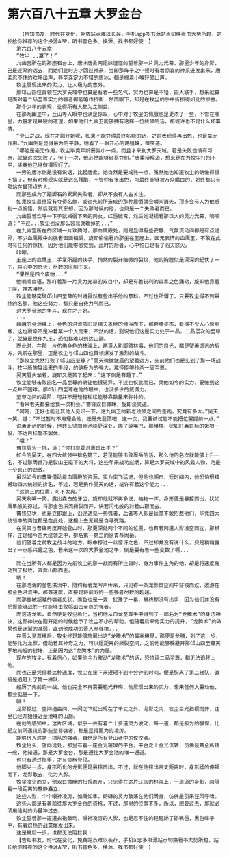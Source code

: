 # 第六百八十五章 大罗金台
        【告知书友，时代在变化，免费站点难以长存，手机app多书源站点切换看书大势所趋，站长给你推荐的这个换源APP，听书音色多、换源、找书都好使！】
       第六百八十五章
       “牧尘...赢了！”
       九幽宫所在的那座石台上，唐冰唐柔两姐妹怔怔的望着那一片灵力光幕，那里少年的身影，已是逐渐的远去，而她们此时方才回过神来，当即那眸子之中顿时有着惊喜的神采迸发出来，唐柔忍不住的欢呼出声，甚至连定力不错的唐冰，都是抿着小嘴轻笑出声。
       牧尘展现出来的实力，让人极为的意外。
       那邙山四位首领在大罗天域中也算是有着一些名气，实力也算是不错，四人联手，想来就算是面对着二品至尊实力的强者都能略作抗衡，然而眼下，却是在牧尘的手中折损得如此的惨重。
       那个少年的表现，让得所有人都为之侧目。
       在那九幽卫中，丘山等人眼中也满是惊叹，心中对于牧尘的佩服也是更浓了一些，不管在哪里，力量才是最硬的道理，如果他们九幽卫能够拥有这样一位统领的话，那或许也不是什么坏事情。
       “登山之战，现在才刚开始呢，如果不能夺得最终名额的话，之前表现得再出色，也是毫无作用。”九幽倒是显得最为的平静，她看了一眼开心的两姐妹，微笑道。
       “哪能是毫无作用，牧尘毕竟年龄要偏小一点，而且才来到大罗天域，若是失败也情有可原，就算这次失败了，但下一次，他必然能够轻易夺魁。”唐柔辩解道，想来是在为牧尘打抱不平，毕竟他已经做得很好了。
       一旁的唐冰倒是没有说话，比起唐柔，她自然是要成熟一点，虽然她也知道牧尘的确做得很不错了，但有时候现实就是这么残酷，不管你有多出色，可最终能够被万众瞩目的，始终都只有那站在最顶点的人。
       而那些成为了踏脚石的累累失败者，却从不会有人去关注。
       如果牧尘最终没有夺得名额，或许先前所造成的那种震慑就会瞬间消失，顶多会有人为他感到一点惋惜，然后就将其忘却，因为那时候的他，也只是一个失败者而已。
       九幽望着欢呼一下子就减弱下来的两女，红唇微弯，然后她凝视着那巨大的灵力光幕，喃喃道：“不过...牧尘也没那么容易就输掉的...”
       在九幽宫所在的区域一片欢腾时，那血鹰殿处，则是显得有些安静，气氛流动间都是有点诡异，不少血鹰殿中的强者面面相觑，旋即偷偷看向那坐在王座上，面无表情的血鹰王，不敢在此时有任何的惊扰，因为他们能够感觉到，此时的后者，心中怕已是有了滔天怒火。
       咔嚓。
       王座上的血鹰王，手掌所握的扶手，悄然的裂开细微的裂纹，他的胸膛似是深深的起伏了一下，将心中的怒火，尽数的压制下来。
       “果然是四个废物...”
       他喃喃自语，那盯着那一片灵力光幕的双目中，却是有着锐利的森寒之色涌动，旋即他靠着王座，神态漠然。
       牧尘能够突破邙山四至尊的封堵虽然有些出乎他的意料，不过也所谓了，只要牧尘得不到最终的名额，他这些努力，都只是白费力气而已。
       这大罗金池的争斗，现在才开始。
       ...
       巍峨的金池峰上，金色的洪流依旧是铺天盖地的倾泻而下，那奔腾姿态，看得不少人心惊胆寒，这也所幸不是冲着某一个人而来，不然的话，别说他们这是实力处于一品，二品层次的至尊了，就算是换作九王，恐怕都难以到达山巅。
       而此时，在那一片仿佛金色的林海上，两道人影脚踏林海，他们的目光，都是望着遥远的后方，先前在那里，正是牧尘与邙山四位首领爆发了激烈的战斗。
       “那牧尘竟然打败了邙山四至尊？”吴天微微皱眉的望着远方，先前他们也是见到了那一场战斗，牧尘所施展出来的手段，的确极为的强大，难怪能够秒杀一品至尊。
       吴天眉头皱着，旋即又是笑了起来：“这下倒是有趣了。”
       牧尘能够击败四名一品至尊的确让他很诧异，不过也仅此而已，凭他如今的实力，要做到这一点并不困难，那邙山四至尊在他的眼中，也没多少的威慑力。
       至尊之间的品阶，可并不是轻轻松松能够靠数量来弥补的。
       “看来老天都要给我一次机会。”曹锋双目微眯，旋即淡笑道。
       “呵呵，正好也能让其他人见识一下，这九幽卫的新老统领之间的差距，究竟有多大。”吴天一笑，道：“不过暂时不用理会他，还是先登顶吧，这一次，我要试试能不能把位置提前一点。”
       说着此话的时候，他转头望向金池峰更深处，舔了舔嘴巴，那模样，犹如盯着目标的饿狼一般，不达目标誓不罢休。
       “哦？”
       曹锋眉头一挑，道：“你打算要对周岳出手？”
       如今的吴天，在四大统领中排名第三，若是能够击败周岳的话，那么他的名次就能够上升一名，不过那周岳乃是裂山王麾下的大将，这些年来战功彪炳，算是大罗天域中的风云人物，乃是一个真正的劲敌。
       虽然如今的曹锋借助着血鹰殿的资源，实力突飞猛进，但他也明白，短时间内，他恐怕很难撼动四大统领的排名，不过，若是换作吴天的话，或许有着这个能力...
       “这第三的位置，可不太爽。”
       吴天咧嘴一笑，露出森白的牙齿，旋即他就不再多说，袖袍一挥，身形便是暴掠而出，犹如鹰隼般的掠过，将那金色洪流撕裂而开，快若闪电般的对着山巅而去。
       曹锋见状，也是立即跟上，沿途遇见一些强者，后者等人却是丝毫不敢招惹他们，毕竟四大统领中的两位都是在此处，这撞上去无疑是自寻死路。
       在吴天与曹锋再度开始登山时，那更深处两个不同的位置，也有着两道人影凌空而立，那模样，正是如今四大统领之中，排名第一第二的徐青与周岳。
       他们望着之前牧尘战斗的地方，眼中掠过一丝惊讶之色，不过却并没有说什么，只是稍稍露出了一点感兴趣之色，看来这一次的大罗金池之争，倒是要有着一些变数了啊...
       ...
       而在当所有人都是因为先前牧尘的那一战而有所注目时，身为事件主角的他，却是将速度催动到了极致，直奔山巅而去。
       吼！
       在那浩瀚的金色洪流中，隐约有着龙吟声传来，只见得一条龙影自空间中穿梭而过，遨游在那金色洪流中，那等速度，直接是将前方的一些强者尽数的超越。
       而那些被超越的强者见状，面色也是一变，犹豫了一番，最终都没有出手，因为他们并没有把握能够战胜一位能够击败邙山四至尊的强者。
       而这道龙影，自然便是牧尘所化，当初他从白龙至尊手中得到了一部名为“龙腾术”的身法神诀，这部神诀在刚开始的时候给予了牧尘不小的帮助，但随着后来他实力的提升，“龙腾术”的效果也是逐渐的减弱，直到他成功的晋入至尊境...
       在晋入至尊境后，牧尘终是能够施展出这“龙腾术”的最高境界，那便是龙腾，到了这一步，能够化为龙影，借助着其神奇之力，可以短距离的撕裂空间，之前他能够躲避开那邙山四至尊天罗地网般的封堵，正是因为这“龙腾术”的力量。
       现在的牧尘，有着信心，如果他全力催动“龙腾术”的话，恐怕连二品至尊，都无法追赶上他。
       而也正是凭借着这种速度，牧尘在接下来短短不到十分钟的时间，便是脱离了第二梯队，直接是追赶上了第一梯队。
       经历了先前的一战，他也完全不再需要韬光养晦，他展现出来的实力，想来任何人要动他，都会掂量一下。
       唰！
       龙影掠过，空间扭曲间，一闪之下就出现在了千丈之外，龙影之内，牧尘目光扫视而开，这里已经开始接近金池峰的山巅。
       在他的感知中，这片区域，似乎一共有着二十多道灵力波动，每一道，都是极为的强悍，比起之前所遇见的那些至尊强者，都是显得更为的凌厉。
       能够挤入这第一梯队的强者，自然是所有登山者中的佼佼者。
       牧尘抬头，望向远处，那里有着一座金光璀璨的平台，平台之上金光流转，仿佛是黄金所铸一般，他知道，那是大罗金台，那是通往大罗金池的唯一通道。
       也只有通过那里，才有资格登顶。
       他脚尖一点，身形所化的龙影便是暴掠而出，不过，就在他掠出百丈距离时，身形猛的停顿而下，龙影散去，化为人影。
       牧尘凌空而立，他双目微眯的扫视而开，只见得在这片辽阔的林海上，一道道的身影，间隔着一段距离的静静矗立。
       这些人影，个个眼神凌厉，如鹰如隼，磅礴的灵力鼓荡在他们周身，仿佛是引来狂风呼啸。
       这些人都是有着前往那大罗金台的资格，不过，那里的位置不多，所以，想要过去，那就必须用绝对的力量冲过去。
       牧尘望着那一道道衣袍鼓动，眼神凌厉的人影，也是忍不住的轻轻舔了舔嘴唇，黑色眸子中，有着炽热的战意爆发出来。
       这是最后一步，谁都无法阻拦我！
       【告知书友，时代在变化，免费站点难以长存，手机app多书源站点切换看书大势所趋，站长给你推荐的这个换源APP，听书音色多、换源、找书都好使！】